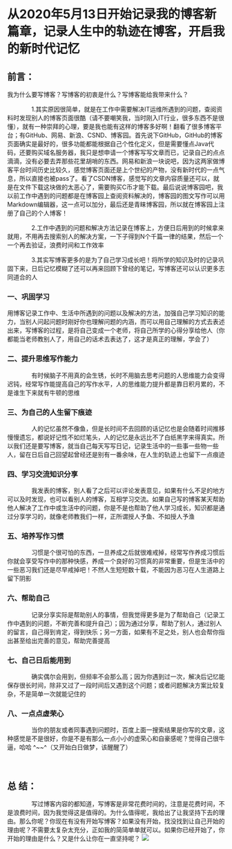# 从2020年5月13日开始记录我的博客新篇章，记录人生中的轨迹在博客，开启我的新时代记忆
## 前言：
我为什么要写博客？写博客的初衷是什么？写博客能给我带来什么？

　　　　1.其实原因很简单，就是在工作中需要解决IT运维所遇到的问题，查阅资料时发现别人的博客页面很酷（请不要嘲笑我，当时刚入IT行业，很多东西不是很懂），就有一种崇拜的心理，要是我也能有这样的博客多好啊！翻看了很多博客平台；有GitHub、网易、新浪、CSND、博客园。首先说下GitHub，GitHub的博客页面确实是最好的，很多功能都能根据自己个性化定义，但是需要懂点Java代码，还要购买域名服务器，我只是想申请一个博客写写文章而已，记录自己的点点滴滴，没有必要去弄那些花里胡哨的东西。网易和新浪一块说吧，因为这两家做博客平台时间历史比较久，感觉博客页面还是上个世纪的产物，没有新时代的一点气息，所以直接也被pass了。看了CSDN博客，感觉写的文章内容质量还可以，就是在文件下载这块做的太恶心了，需要购买C币才能下载。最后说说博客园吧，我以前工作中遇到的问题都是在博客园上查阅资料解决的，博客园的图文写作可以用Markdown编辑器，这一点可以加分，最后还是青睐博客园，所以就在博客园上注册了自己的个人博客！

　　　　2.工作中遇到的问题和解决方法记录在博客上，方便日后用到的时候拿来就用，不用再去搜索别人的解决方案，一下子得到N个千篇一律的结果，然后一个一个再去验证，浪费时间和工作效率

　　　　3.其实写博客更多的是为了自己学习成长吧！将所学的知识及时的记录巩固下来，日后记忆模糊了还可以再来回顾下曾经的笔记，写博客还可以认识更多志同道合的人

### 一、巩固学习
用博客记录工作中、生活中所遇到的问题以及解决的方法，加强自己学习知识的能力，当别人问起问题时刚好你也理解问题的内涵，而可以用自己理解的方式去表述出来，写博客的过程，是将自己变成一个老师，将自己所学的心得分享给他人（你都能当老师教别人了，用自己的话术去表达了，这才是真正的理解，学会了）

### 二、提升思维写作能力

　　　　有时候脑子不用真的会生锈，长时不用脑去思考问题的人思维能力会变得迟钝，经常写作能提高自己的写作水平，人的思维能力提升都是靠日积月累的，不是谁生下来就有牛顿的思维

### 三、为自己的人生留下痕迹

　　　　人的记忆虽然不像鱼，但是长时间不去回顾的话记忆也是会随着时间推移慢慢遗忘，都说好记性不如烂笔头，人的记忆是永远比不了白纸黑字来得真实。所以我们还是要写博客，就当自己每天写写日记，记录生活中的一些事一些物一些人，留在日后自己回望起曾经还是别有一番余味，在人生的轨迹上也留下一点痕迹

### 四、学习交流知识分享

　　　　我发表的博客，别人看了之后可以评论发表意见，如果有什么不足的地方可以及时发现，也可以看别人的博客，互相学习交流。如果自己写的博客某天帮助他人解决了工作中或生活中的问题，你是不是也帮助了他人学习成长，知识都是通过分享学习的，就像老师教我们一样，正所谓授人予鱼、不如授人予渔

### 五、培养写作习惯

　　　　习惯是个很可怕的东西，一旦养成之后就很难戒掉，经常写作养成习惯后你就会享受写作中的那种快感，养成一个良好的习惯真的非常重要，但是生活中的一些恶习我们还是尽早戒掉吧！不然人生短短数十载，不能因为恶习在人生道路上留下阴影

### 六、帮助自己

　　　　记录分享实际是帮助别人的事情，但我觉得更多是为了帮助自己（记录工作中遇到的问题，不断完善和提升自己）；因为通过分享，帮助了别人，通过别人的留言，自己得到肯定，得到快乐；另一方面，如果有不足之处，别人也会帮你指出甚至给出完善的意见，帮助完善提高

### 七、自己日后能用到

　　　　确实偶尔会用到，但频率不会那么高；因为你遇到过一次，解决后记忆能保存很长时间，除非又过了一段时间后又遇到这个问题；或者问题解决方案比较复杂，不是简单一次就能记住的

### 八、一点点虚荣心

　　　　当你的朋友或者同事遇到问题时，百度上面一搜索结果是你写的文章，这种感觉是不是很好，你是不是有那么一点小小的虚荣心和自豪感呢？觉得自己很牛逼，哈哈 ^~~^（又开始白日做梦，该醒醒了）

　　

## 总  结：

　　　　写过博客内容的都知道，写博客是非常花费时间的，注意是花费时间，不是浪费时间，因为我觉得这是值得的。为什么值得呢，我给出了让我坚持下去的理由。那么你呢？你现在有没有开始写博客？如果没有开始，找没找到让自己开始的理由呢？不需要太复杂太充分，正如我的简简单单就可以。如果你已经开始了，你开始的理由是什么？又是什么让你在一直坚持呢？
![](https://s3.bmp.ovh/imgs/2024/08/15/837ae5983e9a5a57.jpg)